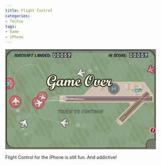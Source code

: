 ```yaml
---
title: Flight Control
categories:
- Techie
tags:
- Game
- iPhone
---
```


![](/assets/posts/2009/c1cb45bc7d74d3c1aae62e3a77c563bc.png)
  



Flight Control for the iPhone is still fun. And addictive!
